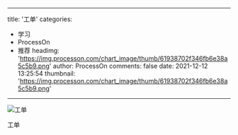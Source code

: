 
---
title: '工单'
categories: 
 - 学习
 - ProcessOn
 - 推荐
headimg: 'https://img.processon.com/chart_image/thumb/61938702f346fb6e38a5c5b9.png'
author: ProcessOn
comments: false
date: 2021-12-12 13:25:54
thumbnail: 'https://img.processon.com/chart_image/thumb/61938702f346fb6e38a5c5b9.png'
---

<div>   
<img class="thumb" alt="工单" src="https://img.processon.com/chart_image/thumb/61938702f346fb6e38a5c5b9.png" referrerpolicy="no-referrer">
<p>工单</p>  
</div>
            